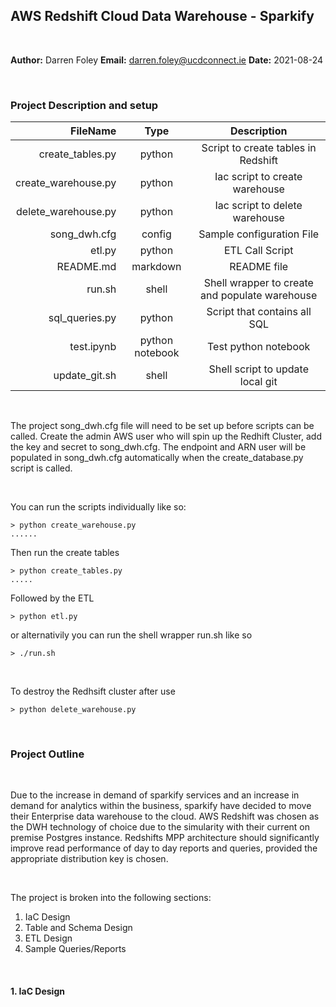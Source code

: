 ## AWS Redshift Cloud Data Warehouse - Sparkify

<br>

**Author:** Darren Foley
**Email:** darren.foley@ucdconnect.ie
**Date:** 2021-08-24

<br>

### Project Description and setup

| FileName             | Type             | Description                                      |
|---------------------:|:----------------:|:------------------------------------------------:|
| create_tables.py     | python           | Script to create tables in Redshift              |
| create_warehouse.py  | python           | Iac script to create warehouse                   |
| delete_warehouse.py  | python           | Iac script to delete warehouse                   |
| song_dwh.cfg         | config           | Sample configuration File                        |
| etl.py               | python           | ETL Call Script                                  |
| README.md            | markdown         | README file                                      |
| run.sh               | shell            | Shell wrapper to create and populate warehouse   |
| sql_queries.py       | python           | Script that contains all SQL                     |
| test.ipynb           | python notebook  | Test python notebook                             |
| update_git.sh        | shell            | Shell script to update local git                 |

<br>

<p>The project song_dwh.cfg file will need to be set up before scripts can be called. Create the admin AWS user who will spin up the Redhift Cluster, add the key and secret to song_dwh.cfg. The endpoint and ARN user will be populated in song_dwh.cfg automatically when the create_database.py script is called.</p>

<br>

You can run the scripts individually like so:

```
> python create_warehouse.py
......

```

Then run the create tables

```
> python create_tables.py
.....
```

Followed by the ETL

```
> python etl.py
```

or alternativily you can run the shell wrapper run.sh like so

```
> ./run.sh
```

<br>

To destroy the Redhsift cluster after use

```
> python delete_warehouse.py
```

<br>

### Project Outline

<br>

<p>Due to the increase in demand of sparkify services and an increase in demand for analytics within the business, sparkify have decided to move their Enterprise data warehouse to the cloud. AWS Redshift was chosen as the DWH technology of choice due to the simularity with their current on premise Postgres instance. Redshifts MPP architecture should significantly improve read performance of day to day reports and queries, provided the appropriate distribution key is chosen.</p> 

<br>

The project is broken into the following sections:

1. IaC Design
2. Table and Schema Design
3. ETL Design
4. Sample Queries/Reports

<br>

#### 1. IaC Design

<br>

<p></p>